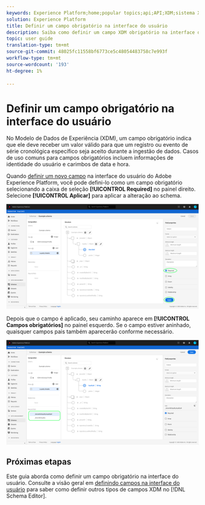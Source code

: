 ```yaml
---
keywords: Experience Platform;home;popular topics;api;API;XDM;sistema XDM;experimentar modelo de dados;modelo de dados;ui;espaço de trabalho;obrigatório;campo;
solution: Experience Platform
title: Definir um campo obrigatório na interface do usuário
description: Saiba como definir um campo XDM obrigatório na interface do usuário do Experience Platform.
topic: user guide
translation-type: tm+mt
source-git-commit: 48025fc11558bf6773ce5c48054483758c7e993f
workflow-type: tm+mt
source-wordcount: '193'
ht-degree: 1%

---
```



# Definir um campo obrigatório na interface do usuário

No Modelo de Dados de Experiência (XDM), um campo obrigatório indica que ele deve receber um valor válido para que um registro ou evento de série cronológica específico seja aceito durante a ingestão de dados. Casos de uso comuns para campos obrigatórios incluem informações de identidade do usuário e carimbos de data e hora.

Quando [definir um novo campo](./overview.md#define) na interface do usuário do Adobe Experience Platform, você pode defini-lo como um campo obrigatório selecionando a caixa de seleção **[!UICONTROL Required]** no painel direito. Selecione **[!UICONTROL Aplicar]** para aplicar a alteração ao schema.

![](../../images/ui/fields/special/required.png)

Depois que o campo é aplicado, seu caminho aparece em **[!UICONTROL Campos obrigatórios]** no painel esquerdo. Se o campo estiver aninhado, quaisquer campos pais também aparecerão conforme necessário.

![](../../images/ui/fields/special/required-applied.png)

## Próximas etapas

Este guia aborda como definir um campo obrigatório na interface do usuário. Consulte a visão geral em [definindo campos na interface do usuário](./overview.md#special) para saber como definir outros tipos de campos XDM no [!DNL Schema Editor].